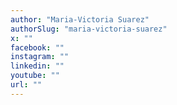 ```yaml
---
author: "Maria-Victoria Suarez"
authorSlug: "maria-victoria-suarez"
x: ""
facebook: ""
instagram: ""
linkedin: ""
youtube: ""
url: ""
---
```

